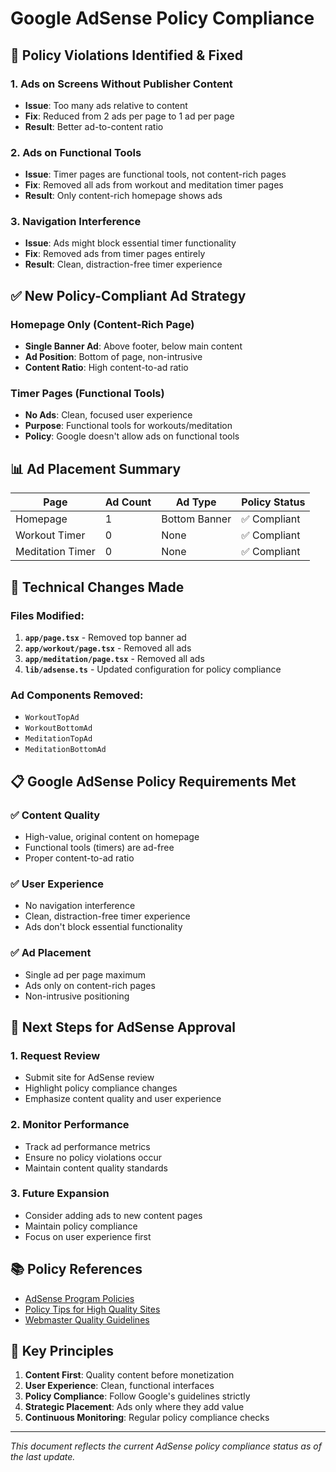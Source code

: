# Google AdSense Policy Compliance

## 🚨 **Policy Violations Identified & Fixed**

### **1. Ads on Screens Without Publisher Content**
- **Issue**: Too many ads relative to content
- **Fix**: Reduced from 2 ads per page to 1 ad per page
- **Result**: Better ad-to-content ratio

### **2. Ads on Functional Tools**
- **Issue**: Timer pages are functional tools, not content-rich pages
- **Fix**: Removed all ads from workout and meditation timer pages
- **Result**: Only content-rich homepage shows ads

### **3. Navigation Interference**
- **Issue**: Ads might block essential timer functionality
- **Fix**: Removed ads from timer pages entirely
- **Result**: Clean, distraction-free timer experience

## ✅ **New Policy-Compliant Ad Strategy**

### **Homepage Only (Content-Rich Page)**
- **Single Banner Ad**: Above footer, below main content
- **Ad Position**: Bottom of page, non-intrusive
- **Content Ratio**: High content-to-ad ratio

### **Timer Pages (Functional Tools)**
- **No Ads**: Clean, focused user experience
- **Purpose**: Functional tools for workouts/meditation
- **Policy**: Google doesn't allow ads on functional tools

## 📊 **Ad Placement Summary**

| Page | Ad Count | Ad Type | Policy Status |
|------|----------|---------|---------------|
| Homepage | 1 | Bottom Banner | ✅ Compliant |
| Workout Timer | 0 | None | ✅ Compliant |
| Meditation Timer | 0 | None | ✅ Compliant |

## 🔧 **Technical Changes Made**

### **Files Modified:**
1. **`app/page.tsx`** - Removed top banner ad
2. **`app/workout/page.tsx`** - Removed all ads
3. **`app/meditation/page.tsx`** - Removed all ads
4. **`lib/adsense.ts`** - Updated configuration for policy compliance

### **Ad Components Removed:**
- `WorkoutTopAd`
- `WorkoutBottomAd`
- `MeditationTopAd`
- `MeditationBottomAd`

## 📋 **Google AdSense Policy Requirements Met**

### **✅ Content Quality**
- High-value, original content on homepage
- Functional tools (timers) are ad-free
- Proper content-to-ad ratio

### **✅ User Experience**
- No navigation interference
- Clean, distraction-free timer experience
- Ads don't block essential functionality

### **✅ Ad Placement**
- Single ad per page maximum
- Ads only on content-rich pages
- Non-intrusive positioning

## 🚀 **Next Steps for AdSense Approval**

### **1. Request Review**
- Submit site for AdSense review
- Highlight policy compliance changes
- Emphasize content quality and user experience

### **2. Monitor Performance**
- Track ad performance metrics
- Ensure no policy violations occur
- Maintain content quality standards

### **3. Future Expansion**
- Consider adding ads to new content pages
- Maintain policy compliance
- Focus on user experience first

## 📚 **Policy References**

- [AdSense Program Policies](https://support.google.com/adsense/answer/48182)
- [Policy Tips for High Quality Sites](https://support.google.com/adsense/answer/6167118)
- [Webmaster Quality Guidelines](https://support.google.com/webmasters/answer/35769)

## 🎯 **Key Principles**

1. **Content First**: Quality content before monetization
2. **User Experience**: Clean, functional interfaces
3. **Policy Compliance**: Follow Google's guidelines strictly
4. **Strategic Placement**: Ads only where they add value
5. **Continuous Monitoring**: Regular policy compliance checks

---

*This document reflects the current AdSense policy compliance status as of the last update.*
